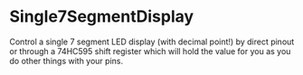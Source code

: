# Single7SegmentDisplay

Control a single 7 segment LED display (with decimal point!) by direct pinout or through a 74HC595 shift register which will hold the value for you as you do other things with your pins.
